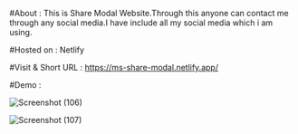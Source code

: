 #About :
This is Share Modal Website.Through this anyone can contact me through any social media.I have include all my social media which i am using.

#Hosted on :
 Netlify

#Visit & Short URL :
https://ms-share-modal.netlify.app/

#Demo : 

![Screenshot (106)](https://user-images.githubusercontent.com/86542840/232196377-23df6e52-6a49-4e9a-ad2a-9a2d443360b9.png)


![Screenshot (107)](https://user-images.githubusercontent.com/86542840/232196379-0b830ac5-bfd2-44fd-82bd-d0cd5475ab37.png)

